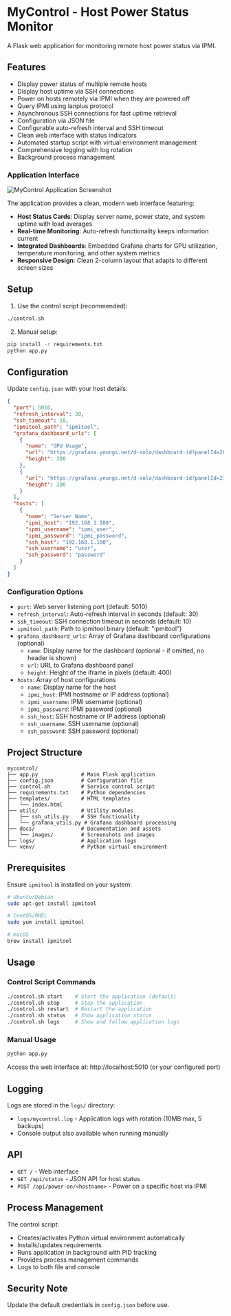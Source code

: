 # MyControl - Host Power Status Monitor

A Flask web application for monitoring remote host power status via IPMI.

## Features

- Display power status of multiple remote hosts
- Display host uptime via SSH connections
- Power on hosts remotely via IPMI when they are powered off
- Query IPMI using lanplus protocol
- Asynchronous SSH connections for fast uptime retrieval
- Configuration via JSON file
- Configurable auto-refresh interval and SSH timeout
- Clean web interface with status indicators
- Automated startup script with virtual environment management
- Comprehensive logging with log rotation
- Background process management

### Application Interface

![MyControl Application Screenshot](docs/images/app-screenshot.png)

The application provides a clean, modern web interface featuring:
- **Host Status Cards**: Display server name, power state, and system uptime with load averages
- **Real-time Monitoring**: Auto-refresh functionality keeps information current
- **Integrated Dashboards**: Embedded Grafana charts for GPU utilization, temperature monitoring, and other system metrics
- **Responsive Design**: Clean 2-column layout that adapts to different screen sizes

## Setup

1. Use the control script (recommended):
```bash
./control.sh
```

2. Manual setup:
```bash
pip install -r requirements.txt
python app.py
```

## Configuration

Update `config.json` with your host details:
```json
{
  "port": 5010,
  "refresh_interval": 30,
  "ssh_timeout": 10,
  "ipmitool_path": "ipmitool",
  "grafana_dashboard_urls": [
    {
      "name": "GPU Usage",
      "url": "https://grafana.yeungs.net/d-solo/dashboard-id?panelId=20",
      "height": 300
    },
    {
      "url": "https://grafana.yeungs.net/d-solo/dashboard-id?panelId=21",
      "height": 200
    }
  ],
  "hosts": [
    {
      "name": "Server Name",
      "ipmi_host": "192.168.1.100",
      "ipmi_username": "ipmi_user",
      "ipmi_password": "ipmi_password",
      "ssh_host": "192.168.1.100",
      "ssh_username": "user",
      "ssh_password": "password"
    }
  ]
}
```

### Configuration Options

- `port`: Web server listening port (default: 5010)
- `refresh_interval`: Auto-refresh interval in seconds (default: 30)
- `ssh_timeout`: SSH connection timeout in seconds (default: 10)
- `ipmitool_path`: Path to ipmitool binary (default: "ipmitool")
- `grafana_dashboard_urls`: Array of Grafana dashboard configurations (optional)
  - `name`: Display name for the dashboard (optional - if omitted, no header is shown)
  - `url`: URL to Grafana dashboard panel
  - `height`: Height of the iframe in pixels (default: 400)
- `hosts`: Array of host configurations
  - `name`: Display name for the host
  - `ipmi_host`: IPMI hostname or IP address (optional)
  - `ipmi_username`: IPMI username (optional)
  - `ipmi_password`: IPMI password (optional)
  - `ssh_host`: SSH hostname or IP address (optional)
  - `ssh_username`: SSH username (optional)
  - `ssh_password`: SSH password (optional)

## Project Structure

```
mycontrol/
├── app.py              # Main Flask application
├── config.json         # Configuration file
├── control.sh          # Service control script
├── requirements.txt    # Python dependencies
├── templates/          # HTML templates
│   └── index.html
├── utils/              # Utility modules
│   ├── ssh_utils.py    # SSH functionality
│   └── grafana_utils.py # Grafana dashboard processing
├── docs/               # Documentation and assets
│   └── images/         # Screenshots and images
├── logs/               # Application logs
└── venv/               # Python virtual environment
```

## Prerequisites

Ensure `ipmitool` is installed on your system:
```bash
# Ubuntu/Debian
sudo apt-get install ipmitool

# CentOS/RHEL
sudo yum install ipmitool

# macOS
brew install ipmitool
```

## Usage

### Control Script Commands

```bash
./control.sh start    # Start the application (default)
./control.sh stop     # Stop the application
./control.sh restart  # Restart the application
./control.sh status   # Show application status
./control.sh logs     # Show and follow application logs
```

### Manual Usage

```bash
python app.py
```

Access the web interface at: http://localhost:5010 (or your configured port)

## Logging

Logs are stored in the `logs/` directory:
- `logs/mycontrol.log` - Application logs with rotation (10MB max, 5 backups)
- Console output also available when running manually

## API

- `GET /` - Web interface
- `GET /api/status` - JSON API for host status
- `POST /api/power-on/<hostname>` - Power on a specific host via IPMI

## Process Management

The control script:
- Creates/activates Python virtual environment automatically
- Installs/updates requirements
- Runs application in background with PID tracking
- Provides process management commands
- Logs to both file and console

## Security Note

Update the default credentials in `config.json` before use.